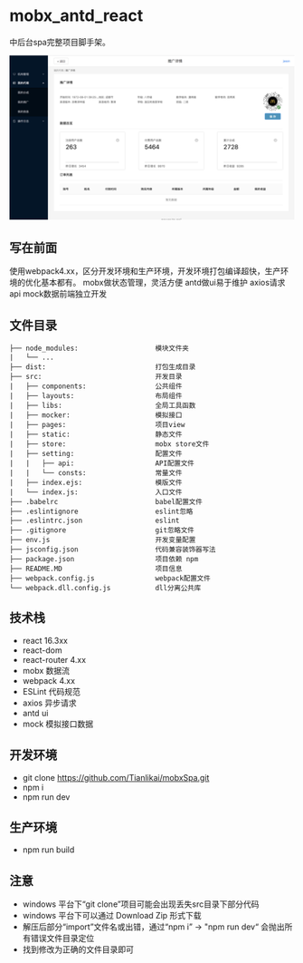 # mobx_antd_react 

中后台spa完整项目脚手架。

![](./print.png)

## 写在前面
使用webpack4.xx，区分开发环境和生产环境，开发环境打包编译超快，生产环境的优化基本都有。
mobx做状态管理，灵活方便
antd做ui易于维护
axios请求api
mock数据前端独立开发

## 文件目录
```
├── node_modules:                   模块文件夹
|   └── ...
├── dist:                           打包生成目录
├── src:                            开发目录
|   ├── components:                 公共组件
|   ├── layouts:                    布局组件
|   ├── libs:                       全局工具函数
|   ├── mocker:                     模拟接口
|   ├── pages:                      项目view
|   ├── static:                     静态文件
|   ├── store:                      mobx store文件
|   ├── setting:                    配置文件
|   |   ├── api:                    API配置文件
|   |   └── consts:                 常量文件
|   ├── index.ejs:                  模版文件
|   └── index.js:                   入口文件
├── .babelrc                        babel配置文件 
├── .eslintignore                   eslint忽略
├── .eslintrc.json                  eslint
├── .gitignore                      git忽略文件
├── env.js                          开发变量配置
├── jsconfig.json                   代码兼容装饰器写法
├── package.json                    项目依赖 npm
├── README.MD                       项目信息
├── webpack.config.js               webpack配置文件
└── webpack.dll.config.js           dll分离公共库
```
## 技术栈
* react 16.3xx
* react-dom 
* react-router 4.xx
* mobx 数据流
* webpack 4.xx
* ESLint 代码规范 
* axios 异步请求
* antd ui
* mock 模拟接口数据

## 开发环境
* git clone https://github.com/Tianlikai/mobxSpa.git
* npm i 
* npm run dev

## 生产环境
* npm run build

## 注意
* windows 平台下“git clone”项目可能会出现丢失src目录下部分代码
* windows 平台下可以通过 Download Zip 形式下载
* 解压后部分“import”文件名或出错，通过“npm i” -> "npm run dev“ 会抛出所有错误文件目录定位
* 找到修改为正确的文件目录即可